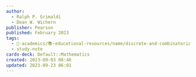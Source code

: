 ```yaml
---
author:
  - Ralph P. Grimaldi
  - Dean W. Wichern
publisher: Pearson
published: February 2023
tags:
  - 🔴-academics/📚-educational-resources/name/discrete-and-combinatorial-mathematics-classic-version-5th-edition
  - study-note
cards-deck: Default::Mathematics
created: 2023-09-03 08:46
updated: 2023-09-23 06:01
---
```

